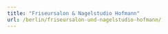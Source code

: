 ```yaml
---
title: "Friseursalon & Nagelstudio Hofmann"
url: /berlin/friseursalon-und-nagelstudio-hofmann/
---
```

